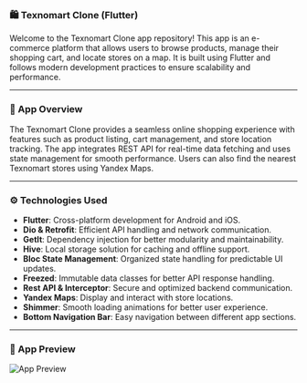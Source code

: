 ### 🛍️ Texnomart Clone (Flutter)

Welcome to the Texnomart Clone app repository! This app is an e-commerce platform that allows users
to browse products, manage their shopping cart, and locate stores on a map. It is built using
Flutter and follows modern development practices to ensure scalability and performance.

---

### 📱 App Overview

The Texnomart Clone provides a seamless online shopping experience with features such as product
listing, cart management, and store location tracking. The app integrates REST API for real-time
data fetching and uses state management for smooth performance. Users can also find the nearest
Texnomart stores using Yandex Maps.

---

### ⚙️ Technologies Used

- **Flutter**: Cross-platform development for Android and iOS.
- **Dio & Retrofit**: Efficient API handling and network communication.
- **GetIt**: Dependency injection for better modularity and maintainability.
- **Hive**: Local storage solution for caching and offline support.
- **Bloc State Management**: Organized state handling for predictable UI updates.
- **Freezed**: Immutable data classes for better API response handling.
- **Rest API & Interceptor**: Secure and optimized backend communication.
- **Yandex Maps**: Display and interact with store locations.
- **Shimmer**: Smooth loading animations for better user experience.
- **Bottom Navigation Bar**: Easy navigation between different app sections.

---

### 🎥 App Preview

![App Preview](images/my_app.gif)
